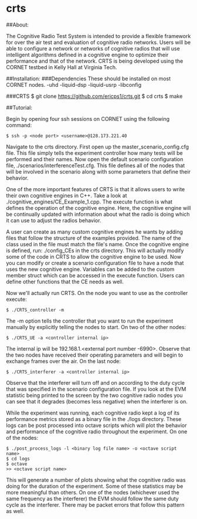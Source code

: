 # crts
##About:

The Cognitive Radio Test System is intended to provide a flexible framework for 
over the air test and evaluation of cognitive radio networks. Users will be able
to configure a network or networks of cognitive radios that will use intelligent
algorithms defined in a cognitive engine to optimize their performance and that
of the network. CRTS is being developed using the CORNET testbed in Kelly Hall
at Virginia Tech.

##Installation:
###Dependencies
	These should be installed on most CORNET nodes.
	-uhd
	-liquid-dsp
	-liquid-usrp
	-libconfig

###CRTS 
	$ git clone https://github.com/ericps1/crts.git
	$ cd crts
	$ make

##Tutorial:

Begin by opening four ssh sessions on CORNET using the following command:

	$ ssh -p <node port> <username>@128.173.221.40

Navigate to the crts directory. First open up the master\_scenario\_config.cfg file.
This file simply tells the experiment controller how many tests will be performed
and their names. Now open the default scenario configuration file,
./scenarios/interferenceTest.cfg. This file defines all of the nodes that will be
involved in the scenario along with some parameters that define their behavior.

One of the more important features of CRTS is that it allows users to write their
own cognitive engines in C++. Take a look at ./cognitive\_engines/CE\_Example\_1.cpp.
The execute function is what defines the operation of the cognitive engine. Here,
the cognitive engine will be continually updated with information about what the
radio is doing which it can use to adjust the radios behavior.

A user can create as many custom cognitive engines he wants by adding files that
follow the structure of the examples provided. The name of the class used in the
file must match the file's name. Once the cognitive engine is defined, run:
./config\_CEs in the crts directory. This will actually modify some of the code
in CRTS to allow the cognitive engine to be used. Now you can modify or create a
scenario configuration file to have a node that uses the new cognitive engine.
Variables can be added to the custom member struct which can be accessed in the
execute function. Users can define other functions that the CE needs as well.

Now we'll actually run CRTS. On the node you want to use as the controller execute:

	$ ./CRTS_controller -m

The -m option tells the controller that you want to run the experiment manually
by explicitly telling the nodes to start. On two of the other nodes:

	$ ./CRTS_UE -a <controller internal ip>

The internal ip will be 192.168.1.<external port number -6990>. Observe that 
the two nodes have received their operating parameters and will begin to 
exchange frames over the air. On the last node:

	$ ./CRTS_interferer -a <controller internal ip>

Observe that the interferer will turn off and on according to the duty cycle that
was specified in the scenario configuration file. If you look at the EVM
statistic being printed to the screen by the two cognitive radio nodes you can
see that it degrades (becomes less negative) when the interferer is on.

While the experiment was running, each cognitive radio kept a log of its 
performance metrics stored as a binary file in the ./logs directory. These logs
can be post processed into octave scripts which will plot the behavior and
performance of the cognitive radio throughout the experiment. On one of the
nodes:

	$ ./post_process_logs -l <binary log file name> -o <octave script name>
	$ cd logs
	$ octave
	>> <octave script name>

This will generate a number of plots showing what the cognitive radio was doing
for the duration of the experiment. Some of these statistics may be more
meaningful than others. On one of the nodes (whichever used the same frequency
as the interferer) the EVM should follow the same duty cycle as the interferer.
There may be packet errors that follow this pattern as well.
